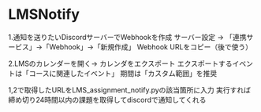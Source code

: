 # LMSNotify

1.通知を送りたいDiscordサーバーでWebhookを作成
サーバー設定 → 「連携サービス」→「Webhook」→「新規作成」
Webhook URLをコピー（後で使う）

2.LMSのカレンダーを開く→ カレンダをエクスポート
エクスポートするイベントは「コースに関連したイベント」
期間は「カスタム範囲」を推奨 

1,2で取得したURLをLMS_assignment_notify.pyの該当箇所に入力
実行すれば締め切り24時間以内の課題を取得してdiscordで通知してくれる
